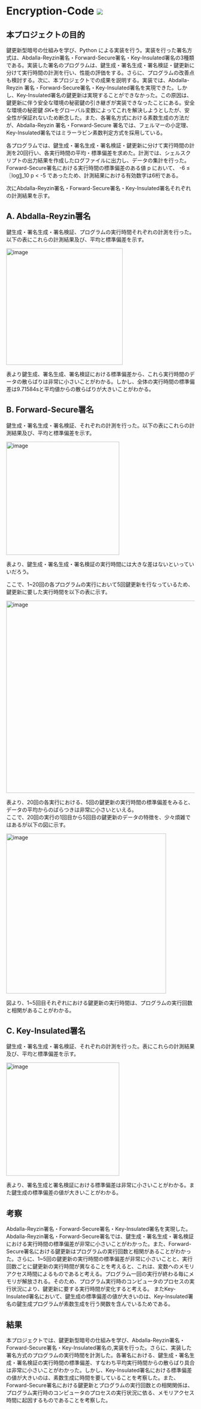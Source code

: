 # Encryption-Code <img src="https://img.shields.io/badge/-Python-F9DC3E.svg?logo=python&style=flat">
##  本プロジェクトの目的
鍵更新型暗号の仕組みを学び、Python による実装を⾏う。実装を⾏った署名⽅式は、Abdalla-Reyzin署名・Forward-Secure署名・Key-Insulated署名の3種類である。実装した署名のプログラムは、鍵⽣成・署名⽣成・署名検証・鍵更新に分けて実⾏時間の計測を⾏い、性能の評価をする。さらに、プログラムの改善点も検討する。次に、本プロジェクトでの成果を説明する。実装では、Abdalla-Reyzin 署名・Forward-Secure署名・Key-Insulated署名を実現できた。しかし、Key-Insulated署名の鍵更新は実現することができなかった。この原因は、鍵更新に伴う安全な環境の秘密鍵の引き継ぎが実装できなったことにある。安全な環境の秘密鍵 𝑆𝐾∗をグローバル変数によってこれを解決しようとしたが、安全性が保証れないため断念した。また、各署名⽅式における素数⽣成の⽅法だが、Abdalla-Reyzin 署名・Forward-Secure 署名では、フェルマーの⼩定理、Key-Insulated署名ではミラーラビン素数判定⽅式を採⽤している。

各プログラムでは、鍵生成・署名生成・署名検証・鍵更新に分けて実行時間の計測を20回行い、各実行時間の平均・標準偏差を求めた。計測では、シェルスクリプトの出力結果を作成したログファイルに出力し、データの集計を行った。
Forward-Secure署名における実行時間の標準偏差のある値 p において、
-6 ≤ 〖log〗_10 p < -5
であったため、計測結果における有効数字は6桁である。

次にAbdalla-Reyzin署名・Forward-Secure署名・Key-Insulated署名それぞれの計測結果を示す。

## A. Abdalla-Reyzin署名
鍵生成・署名生成・署名検証、プログラムの実行時間それぞれの計測を行った。以下の表にこれらの計測結果及び、平均と標準偏差を示す。 

<img width="311" alt="image" src="https://github.com/user-attachments/assets/127b5471-1197-457d-9551-0082288fe5df" />
 
表より鍵生成、署名生成、署名検証における標準偏差から、これら実行時間のデータの散らばりは非常に小さいことがわかる。しかし、全体の実行時間の標準偏差は9.71584sと平均値からの散らばりが大きいことがわかる。    


## B. Forward-Secure署名
鍵生成・署名生成・署名検証、それぞれの計測を行った。以下の表にこれらの計測結果及び、平均と標準偏差を示す。  

<img width="302" alt="image" src="https://github.com/user-attachments/assets/bb648583-81d0-4a7d-bd6a-46028ce29de7" />  

表より、鍵生成・署名生成・署名検証の実行時間には大きな差はないといっていいだろう。  

ここで、1~20回の各プログラムの実行において5回鍵更新を行なっているため、鍵更新に要した実行時間を以下の表に示す。  

<img width="513" alt="image" src="https://github.com/user-attachments/assets/8ccf42a8-8631-4970-b873-a357a46e39bf" />

表より、20回の各実行における、5回の鍵更新の実行時間の標準偏差をみると、データの平均からのばらつきは非常に小さいといえる。  
ここで、20回の実行の1回目から5回目の鍵更新のデータの特徴を、少々煩雑ではあるが以下の図に示す。    
  
<img width="427" alt="image" src="https://github.com/user-attachments/assets/45f7a2f4-2ea3-4d73-84a4-032fa56e15ad" />   

図より、1~5回目それぞれにおける鍵更新の実行時間は、プログラムの実行回数と相関があることがわかる。    

## C. Key-Insulated署名
鍵生成・署名生成・署名検証、それぞれの計測を行った。表にこれらの計測結果及び、平均と標準偏差を示す。  

<img width="302" alt="image" src="https://github.com/user-attachments/assets/8b860fa8-d31c-4301-943d-66301eecc8c5" /> 

表より、署名生成と署名検証における標準偏差は非常に小さいことがわかる。また鍵生成の標準偏差の値が大きいことがわかる。  

## 考察
Abdalla-Reyzin署名・Forward-Secure署名・Key-Insulated署名を実現した。Abdalla-Reyzin署名・Forward-Secure署名では、鍵生成・署名生成・署名検証における実行時間の標準偏差が非常に小さいことがわかった。また、Forward-Secure署名における鍵更新はプログラムの実行回数と相関があることがわかった。さらに、1~5回の鍵更新の実行時間の標準偏差が非常に小さいことと、実行回数ごとに鍵更新の実行時間が異なることを考えると、これは、変数へのメモリアクセス時間によるものであると考える。プログラム一回の実行が終わる毎にメモリが解放される。そのため、プログラム実行時のコンピュータのプロセスの実行状況により、鍵更新に要する実行時間が変化すると考える。
またKey-Insulated署名において、鍵生成の標準偏差の値が大きいのは、Key-Insulated署名の鍵生成プログラムが素数生成を行う関数を含んでいるためである。

## 結果
本プロジェクトでは、鍵更新型暗号の仕組みを学び、Abdalla-Reyzin署名・Forward-Secure署名・Key-Insulated署名の,実装を行った。さらに、実装した署名方式のプログラムの実行時間を計測した。各署名における、鍵生成・署名生成・署名検証の実行時間の標準偏差、すなわち平均実行時間からの散らばり具合は非常に小さいことがわかった。しかし、Key-Insulated署名における標準偏差の値が大きいのは、素数生成に時間を要していることを考察した。また、Forward-Secure署名における鍵更新とプログラムの実行回数との相関関係は、プログラム実行時のコンピュータのプロセスの実行状況に依る、メモリアクセス時間に起因するものであることを考察した。

